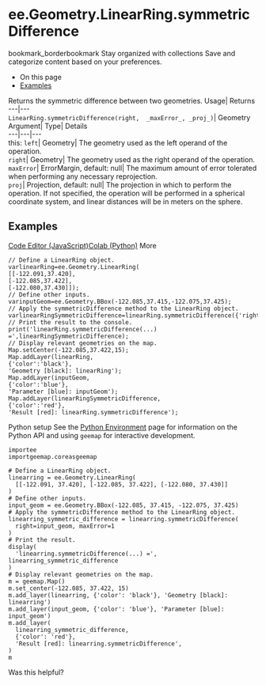  
#  ee.Geometry.LinearRing.symmetricDifference
bookmark_borderbookmark Stay organized with collections  Save and categorize content based on your preferences.
  * On this page
  * [Examples](https://developers.google.com/earth-engine/apidocs/ee-geometry-linearring-symmetricdifference#examples)


Returns the symmetric difference between two geometries. 
Usage| Returns  
---|---  
`LinearRing.symmetricDifference(right,  _maxError_, _proj_)`| Geometry  
Argument| Type| Details  
---|---|---  
this: `left`| Geometry| The geometry used as the left operand of the operation.  
`right`| Geometry| The geometry used as the right operand of the operation.  
`maxError`| ErrorMargin, default: null| The maximum amount of error tolerated when performing any necessary reprojection.  
`proj`| Projection, default: null| The projection in which to perform the operation. If not specified, the operation will be performed in a spherical coordinate system, and linear distances will be in meters on the sphere.  
## Examples
[Code Editor (JavaScript)](https://developers.google.com/earth-engine/apidocs/ee-geometry-linearring-symmetricdifference#code-editor-javascript-sample)[Colab (Python)](https://developers.google.com/earth-engine/apidocs/ee-geometry-linearring-symmetricdifference#colab-python-sample) More
```
// Define a LinearRing object.
varlinearRing=ee.Geometry.LinearRing(
[[-122.091,37.420],
[-122.085,37.422],
[-122.080,37.430]]);
// Define other inputs.
varinputGeom=ee.Geometry.BBox(-122.085,37.415,-122.075,37.425);
// Apply the symmetricDifference method to the LinearRing object.
varlinearRingSymmetricDifference=linearRing.symmetricDifference({'right':inputGeom,'maxError':1});
// Print the result to the console.
print('linearRing.symmetricDifference(...) =',linearRingSymmetricDifference);
// Display relevant geometries on the map.
Map.setCenter(-122.085,37.422,15);
Map.addLayer(linearRing,
{'color':'black'},
'Geometry [black]: linearRing');
Map.addLayer(inputGeom,
{'color':'blue'},
'Parameter [blue]: inputGeom');
Map.addLayer(linearRingSymmetricDifference,
{'color':'red'},
'Result [red]: linearRing.symmetricDifference');
```
Python setup
See the [ Python Environment](https://developers.google.com/earth-engine/guides/python_install) page for information on the Python API and using `geemap` for interactive development.
```
importee
importgeemap.coreasgeemap
```
```
# Define a LinearRing object.
linearring = ee.Geometry.LinearRing(
  [[-122.091, 37.420], [-122.085, 37.422], [-122.080, 37.430]]
)
# Define other inputs.
input_geom = ee.Geometry.BBox(-122.085, 37.415, -122.075, 37.425)
# Apply the symmetricDifference method to the LinearRing object.
linearring_symmetric_difference = linearring.symmetricDifference(
  right=input_geom, maxError=1
)
# Print the result.
display(
  'linearring.symmetricDifference(...) =', linearring_symmetric_difference
)
# Display relevant geometries on the map.
m = geemap.Map()
m.set_center(-122.085, 37.422, 15)
m.add_layer(linearring, {'color': 'black'}, 'Geometry [black]: linearring')
m.add_layer(input_geom, {'color': 'blue'}, 'Parameter [blue]: input_geom')
m.add_layer(
  linearring_symmetric_difference,
  {'color': 'red'},
  'Result [red]: linearring.symmetricDifference',
)
m
```

Was this helpful?
